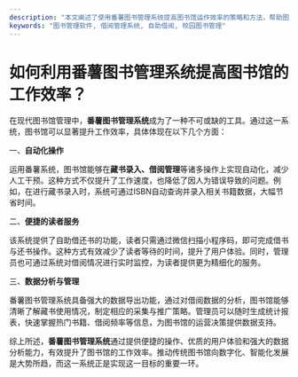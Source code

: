 ```yaml
---
description: "本文阐述了使用番薯图书管理系统提高图书馆运作效率的策略和方法，帮助图书馆更好地服务读者与管理藏书。"
keywords: "图书管理软件, 借阅管理系统, 自助借阅, 校园图书管理"
---
```

# 如何利用番薯图书管理系统提高图书馆的工作效率？

在现代图书馆管理中，**番薯图书管理系统**成为了一种不可或缺的工具。通过这一系统，图书馆可以显著提升工作效率，具体体现在以下几个方面：

一、**自动化操作**

运用番薯系统，图书馆能够在**藏书录入、借阅管理**等诸多操作上实现自动化，减少人工干预。这种方式不仅提升了工作速度，也降低了因人为错误导致的问题。例如，在进行藏书录入时，系统可通过ISBN自动查询并录入相关书籍数据，大幅节省时间。

二、**便捷的读者服务**

该系统提供了自助借还书的功能，读者只需通过微信扫描小程序码，即可完成借书与还书操作。这种方式有效减少了读者等待的时间，提升了用户体验。同时，管理员也可通过系统对借阅情况进行实时监控，为读者提供更为精细化的服务。

三、**数据分析与管理**

番薯图书管理系统具备强大的数据导出功能，通过对借阅数据的分析，图书馆能够清晰了解藏书使用情况，制定相应的采集与推广策略。管理员可以随时生成统计报表，快速掌握热门书籍、借阅频率等信息，为图书馆的运营决策提供数据支持。

综上所述，**番薯图书管理系统**通过提供便捷的操作、优质的用户体验和强大的数据分析能力，有效提升了图书馆的工作效率。推动传统图书馆向数字化、智能化发展是大势所趋，而这一系统正是实现这一目标的重要一环。
